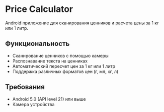 # Price Calculator

Android приложение для сканирования ценников и расчета цены за 1 кг или 1 литр.

## Функциональность
- Сканирование ценников с помощью камеры
- Распознавание текста на ценниках
- Автоматический пересчет цен за 1 кг или 1 литр
- Поддержка различных форматов цен (г, мл, кг, л)

## Требования
- Android 5.0 (API level 21) или выше
- Камера устройства 